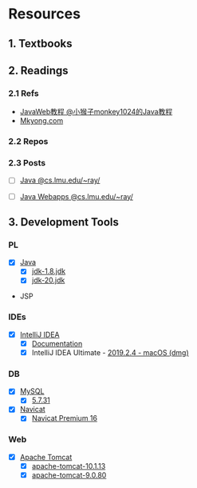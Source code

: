 # Resources

## 1. Textbooks

## 2. Readings

### 2.1 Refs

-   [JavaWeb教程 @小猴子monkey1024的Java教程](http://www.monkey1024.com/javawebroute)
-   [Mkyong.com](https://mkyong.com/)

### 2.2 Repos

### 2.3 Posts

-   [ ] [Java @cs.lmu.edu/~ray/](https://cs.lmu.edu/~ray/notes/introjava/)

-   [ ] [Java Webapps @cs.lmu.edu/~ray/](https://cs.lmu.edu/~ray/notes/javawebapps/)

## 3. Development Tools

### PL

-   [x] [Java](https://www.oracle.com/java/)
    -   [x] [jdk-1.8.jdk](https://www.oracle.com/java/technologies/downloads/#java8-mac)
    -   [x] [jdk-20.jdk](https://www.oracle.com/java/technologies/downloads/#jdk20-mac)
    
-   JSP

### IDEs

-   [x] [IntelliJ IDEA](https://www.jetbrains.com/idea/)
    -   [x] [Documentation](https://www.jetbrains.com/help/idea/)
    -   [x] IntelliJ IDEA Ultimate - [2019.2.4 - macOS (dmg)](https://download.jetbrains.com/idea/ideaIU-2019.2.4.dmg?_ga=2.191090538.1309643823.1694255923-527366005.1692626779&_gl=1*clhqcu*_ga*NTI3MzY2MDA1LjE2OTI2MjY3Nzk.*_ga_9J976DJZ68*MTY5NDI1NTkyMi42LjEuMTY5NDI1NzQ4MC42MC4wLjA.)

### DB

-   [x] [MySQL](https://www.mysql.com/)
    -   [x] [5.7.31](https://downloads.mysql.com/archives/community/)
    
-   [x] [Navicat](https://navicat.com/en/)
    -   [x] [Navicat Premium 16](https://www.navicat.com.cn/download/navicat-premium)

### Web

-   [x] [Apache Tomcat](https://tomcat.apache.org/)
    -   [x] [apache-tomcat-10.1.13](https://tomcat.apache.org/download-10.cgi)
    -   [x] [apache-tomcat-9.0.80](https://tomcat.apache.org/download-90.cgi)